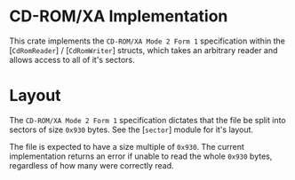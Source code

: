 # CD-ROM/XA Implementation

This crate implements the `CD-ROM/XA Mode 2 Form 1` specification
within the [`CdRomReader`] / [`CdRomWriter`] structs, which takes
an arbitrary reader and allows access to all of it's sectors.

# Layout
The `CD-ROM/XA Mode 2 Form 1` specification dictates that the
file be split into sectors of size `0x930` bytes. See the [`sector`]
module for it's layout.

The file is expected to have a size multiple of `0x930`. The current
implementation returns an error if unable to read the whole `0x930`
bytes, regardless of how many were correctly read.

